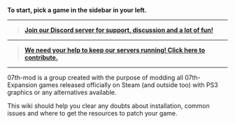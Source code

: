 **To start, pick a game in the sidebar in your left.**
***
> **[Join our Discord server for support, discussion and a lot of fun!](https://discord.gg/acSbBtD)**
***
> **[We need your help to keep our servers running! Click here to contribute.](https://07th-mod.com/wiki/Donations)**
***

07th-mod is a group created with the purpose of modding all 07th-Expansion games released officially on Steam (and outside too) with PS3 graphics or any alternatives available.

This wiki should help you clear any doubts about installation, common issues and where to get the resources to patch your game.